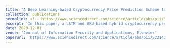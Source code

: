 ```yaml
---
title: "A Deep Learning-based Cryptocurrency Price Prediction Scheme for Financial Institutions"
collection: publications
permalink: <!-- https://www.sciencedirect.com/science/article/abs/pii/S2214212620307535 00 -->
excerpt: 'In this paper, a LSTM and GRU-based hybrid cryptocurrency prediction scheme is proposed, which focuses on two cryptocurrencies, namely Litecoin and Monero. The results depict that the proposed scheme predicts the prices with high accuracy, revealing that the scheme can be applied in various cryptocurrencies price predictions.'
date: 2020-12-01
venue: 'Journal of Information Security and Applications, Elsevier'
paperurl: 'https://www.sciencedirect.com/science/article/abs/pii/S2214212620307535'
---
```

